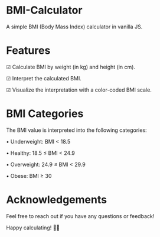 # BMI-Calculator

A simple BMI (Body Mass Index) 
calculator in vanilla JS.

# Features
☑ Calculate BMI by weight (in kg) 
and height (in cm).

☑ Interpret the calculated BMI.

☑ Visualize the interpretation with a
color-coded BMI scale.

# BMI Categories

The BMI value is interpreted into the following categories:

• Underweight: BMI < 18.5

• Healthy: 18.5 ≤ BMI < 24.9

• Overweight: 24.9 ≤ BMI < 29.9

• Obese: BMI ≥ 30



# Acknowledgements

Feel free to reach out if you have any questions or feedback!

Happy calculating! 🧮✨
